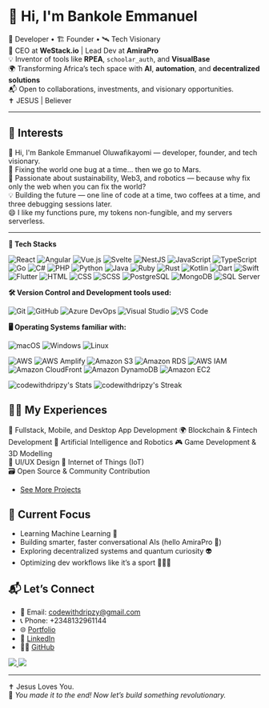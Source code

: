 # 👋 Hi, I'm Bankole Emmanuel

🧠 Developer • 🏗️ Founder • 🛰️ Tech Visionary  
🚀 CEO at **WeStack.io** | Lead Dev at **AmiraPro**  
💡 Inventor of tools like **RPEA**, `schoolar_auth`, and **VisualBase**  
🌍 Transforming Africa’s tech space with **AI**, **automation**, and **decentralized solutions**  
📬 Open to collaborations, investments, and visionary opportunities.  
✝️ JESUS | Believer

---

## 🤖 Interests

👋 Hi, I'm Bankole Emmanuel Oluwafikayomi — developer, founder, and tech visionary.  
🚀 Fixing the world one bug at a time... then we go to Mars.  
🌱 Passionate about sustainability, Web3, and robotics — because why fix only the web when you can fix the world?  
💡 Building the future — one line of code at a time, two coffees at a time, and three debugging sessions later.  
😄 I like my functions pure, my tokens non-fungible, and my servers serverless.  

---

**🧰 Tech Stacks**
<p>
  <!-- Core Web & Frameworks -->
<img alt="React" src="https://img.shields.io/badge/React-61DAFB?logo=react&logoColor=white&style=flat" />
<img alt="Angular" src="https://img.shields.io/badge/Angular-DD0031?logo=angular&logoColor=white&style=flat" />
<img alt="Vue.js" src="https://img.shields.io/badge/Vue.js-4FC08D?logo=vue.js&logoColor=white&style=flat" />
<img alt="Svelte" src="https://img.shields.io/badge/Svelte-FF3E00?logo=svelte&logoColor=white&style=flat" />
<img alt="NestJS" src="https://img.shields.io/badge/NestJS-E0234E?logo=nestjs&logoColor=white&style=flat" />

<!-- Languages -->
<img alt="JavaScript" src="https://img.shields.io/badge/JavaScript-F7DF1E?logo=javascript&logoColor=white&style=flat" />
<img alt="TypeScript" src="https://img.shields.io/badge/TypeScript-3178C6?logo=typescript&logoColor=white&style=flat" />
<img alt="Go" src="https://img.shields.io/badge/Go-00ADD8?logo=go&logoColor=white&style=flat" />
<img alt="C#" src="https://img.shields.io/badge/C%23-239120?logo=c-sharp&logoColor=white&style=flat" />
<img alt="PHP" src="https://img.shields.io/badge/PHP-777BB4?logo=php&logoColor=white&style=flat" />
<img alt="Python" src="https://img.shields.io/badge/Python-3776AB?logo=python&logoColor=white&style=flat" />
<img alt="Java" src="https://img.shields.io/badge/Java-007396?logo=java&logoColor=white&style=flat" />
<img alt="Ruby" src="https://img.shields.io/badge/Ruby-CC342D?logo=ruby&logoColor=white&style=flat" />
<img alt="Rust" src="https://img.shields.io/badge/Rust-000000?logo=rust&logoColor=white&style=flat" />
<img alt="Kotlin" src="https://img.shields.io/badge/Kotlin-0095D5?logo=kotlin&logoColor=white&style=flat" />
<img alt="Dart" src="https://img.shields.io/badge/Dart-0175C2?logo=dart&logoColor=white&style=flat" />
<img alt="Swift" src="https://img.shields.io/badge/Swift-FA7343?logo=swift&logoColor=white&style=flat" />

<!-- Mobile -->
<img alt="Flutter" src="https://img.shields.io/badge/Flutter-02569B?logo=flutter&logoColor=white&style=flat" />

<!-- Web Tech -->
<img alt="HTML" src="https://img.shields.io/badge/HTML-E34F26?logo=html5&logoColor=white&style=flat" />
<img alt="CSS" src="https://img.shields.io/badge/CSS-1572B6?logo=css3&logoColor=white&style=flat" />
<img alt="SCSS" src="https://img.shields.io/badge/SCSS-CC6699?logo=sass&logoColor=white&style=flat" />

<!-- Databases -->
<img alt="PostgreSQL" src="https://img.shields.io/badge/PostgreSQL-336791?logo=postgresql&logoColor=white&style=flat" />
<img alt="MongoDB" src="https://img.shields.io/badge/MongoDB-47A248?logo=mongodb&logoColor=white&style=flat" />
<img alt="SQL Server" src="https://img.shields.io/badge/SQL%20Server-CC2927?logo=microsoftsqlserver&logoColor=white&style=flat" />

</p>

**🛠️ Version Control and Development tools used:**
<p>
  <img alt="Git" src="https://img.shields.io/badge/Git-F05032?logo=git&logoColor=white&style=flat" />
  <img alt="GitHub" src="https://img.shields.io/badge/GitHub-181717?logo=github&logoColor=white&style=flat" />
  <img alt="Azure DevOps" src="https://img.shields.io/badge/Azure%20DevOps-0078D7?logo=azuredevops&logoColor=white&style=flat" />
  <img alt="Visual Studio" src="https://img.shields.io/badge/Visual%20Studio-5C2D91?logo=visualstudio&logoColor=white&style=flat" />
  <img alt="VS Code" src="https://img.shields.io/badge/Visual%20Studio%20Code-007ACC?logo=visualstudiocode&logoColor=white&style=flat" />
</p>

**🖥️ Operating Systems familiar with:**
<p>
  <img alt="macOS" src="https://img.shields.io/badge/MacOS-000000?logo=macos&logoColor=white&style=flat" />
  <img alt="Windows" src="https://img.shields.io/badge/Windows-0078D6?logo=windows&logoColor=white&style=flat" />
  <img alt="Linux" src="https://img.shields.io/badge/Linux-FCC624?logo=linux&logoColor=black&style=flat" />
</p>

<!--<div align="center" style="display: flex; flex-wrap: wrap; justify-content: center; gap: 20px;">
  <img src="https://raw.githubusercontent.com/gilbarbara/logos/master/logos/c-sharp.svg" alt="C#" width="35"/>
  <img src="https://raw.githubusercontent.com/gilbarbara/logos/master/logos/dotnet.svg" alt="DotNet" width="35"/>
  <img src="https://raw.githubusercontent.com/gilbarbara/logos/master/logos/flutter.svg" alt="Flutter" width="30"/>
  <img src="https://raw.githubusercontent.com/gilbarbara/logos/master/logos/database-labs.svg" alt="DB Labs" width="35"/>
  <img src="https://raw.githubusercontent.com/gilbarbara/logos/master/logos/mysql.svg" alt="MySQL" width="35"/>
  <img src="https://raw.githubusercontent.com/gilbarbara/logos/master/logos/android-icon.svg" alt="Android" width="35"/>
  <img src="https://raw.githubusercontent.com/gilbarbara/logos/master/logos/java.svg" alt="Java" width="30"/>
  <img src="https://raw.githubusercontent.com/gilbarbara/logos/master/logos/apple-app-store.svg" alt="App Store" width="35"/>
  <img src="https://raw.githubusercontent.com/gilbarbara/logos/master/logos/css-3.svg" alt="CSS" width="30"/>
  <img src="https://raw.githubusercontent.com/gilbarbara/logos/master/logos/php.svg" alt="PHP" width="35"/>
  <img src="https://raw.githubusercontent.com/gilbarbara/logos/master/logos/javascript.svg" alt="JavaScript" width="35"/>
  <img src="https://raw.githubusercontent.com/gilbarbara/logos/master/logos/json.svg" alt="JSON" width="35"/>
  <img src="https://raw.githubusercontent.com/gilbarbara/logos/master/logos/unity.svg" alt="Unity" width="35"/>
  <img src="https://raw.githubusercontent.com/gilbarbara/logos/master/logos/firebase.svg" alt="Firebase" width="25"/>
  <img src="https://raw.githubusercontent.com/gilbarbara/logos/master/logos/arduino.svg" alt="Arduino" width="35"/>
  <img src="https://raw.githubusercontent.com/gilbarbara/logos/master/logos/figma.svg" alt="Figma" width="25"/>
</div> -->

<!-- <table>
  <tr>
    <td><img width="35" src="https://raw.githubusercontent.com/gilbarbara/logos/master/logos/c-sharp.svg" alt="C#"/></td>
    <td><img width="35" src="https://raw.githubusercontent.com/gilbarbara/logos/master/logos/dotnet.svg" alt="Dot Net"/></td>
    <td><img width="27" src="https://raw.githubusercontent.com/gilbarbara/logos/master/logos/flutter.svg"/></td>
    <td><img width="35" src="https://raw.githubusercontent.com/gilbarbara/logos/master/logos/database-labs.svg"/></td>
  </tr>
  <tr>
    <td><img width="35" src="https://raw.githubusercontent.com/gilbarbara/logos/master/logos/mysql.svg"/></td>
    <td><img width="35" src="https://raw.githubusercontent.com/gilbarbara/logos/master/logos/android-icon.svg"/></td>
    <td><img width="30" src="https://raw.githubusercontent.com/gilbarbara/logos/master/logos/java.svg"/></td>
    <td><img width="35" src="https://raw.githubusercontent.com/gilbarbara/logos/master/logos/apple-app-store.svg"/></td>
  </tr>
  <tr>
    <td><img width="30" src="https://raw.githubusercontent.com/gilbarbara/logos/master/logos/css-3.svg"/></td>
    <td><img width="35" src="https://raw.githubusercontent.com/gilbarbara/logos/master/logos/php.svg"/></td>
    <td><img width="35" src="https://raw.githubusercontent.com/gilbarbara/logos/master/logos/javascript.svg"/></td>
    <td><img width="35" src="https://raw.githubusercontent.com/gilbarbara/logos/master/logos/json.svg"/></td>
  </tr>
  <tr>
    <td><img width="35" src="https://raw.githubusercontent.com/gilbarbara/logos/master/logos/unity.svg"/></td>
    <td><img width="25" src="https://raw.githubusercontent.com/gilbarbara/logos/master/logos/firebase.svg"/></td>
    <td><img width="35" src="https://raw.githubusercontent.com/gilbarbara/logos/master/logos/arduino.svg"/></td>
    <td><img width="25" src="https://raw.githubusercontent.com/gilbarbara/logos/master/logos/figma.svg"/></td>
  </tr>
</table> -->

<div align="left">
  <img alt="AWS" src="https://img.shields.io/badge/AWS-232F3E?logo=amazonaws&logoColor=white&style=flat" />
  <img alt="AWS Amplify" src="https://img.shields.io/badge/AWS%20Amplify-FF9900?logo=awsamplify&logoColor=white&style=flat" />
  <img alt="Amazon S3" src="https://img.shields.io/badge/Amazon%20S3-569A31?logo=amazons3&logoColor=white&style=flat" />
  <img alt="Amazon RDS" src="https://img.shields.io/badge/Amazon%20RDS-527FFF?logo=amazonrds&logoColor=white&style=flat" />
  <img alt="AWS IAM" src="https://img.shields.io/badge/AWS%20IAM-FF9900?logo=amazonaws&logoColor=white&style=flat" />
  <img alt="Amazon CloudFront" src="https://img.shields.io/badge/CloudFront-146EB4?logo=amazonaws&logoColor=white&style=flat" />
  <img alt="Amazon DynamoDB" src="https://img.shields.io/badge/DynamoDB-4053D6?logo=amazondynamodb&logoColor=white&style=flat" />
  <img alt="Amazon EC2" src="https://img.shields.io/badge/EC2-FF9900?logo=amazonec2&logoColor=white&style=flat" />
</div>


![codewithdripzy's Stats](https://github-readme-stats.vercel.app/api?username=codewithdripzy&theme=tokyonight&show_icons=true&hide_border=true&count_private=true)
![codewithdripzy's Streak](https://github-readme-streak-stats.herokuapp.com/?user=codewithdripzy&theme=tokyonight&hide_border=true)


## 🧑‍💻 My Experiences 

📱 Fullstack, Mobile, and Desktop App Development
🌍 Blockchain & Fintech Development
🦾 Artificial Intelligence and Robotics
🎮 Game Development & 3D Modelling  
🎨 UI/UX Design
🛜 Internet of Things (IoT)  
🗃️ Open Source & Community Contribution  
- [See More Projects](http://codewithdripzy.github.io/portfolio)


## 🔭 Current Focus

- Learning Machine Learning 🤖  
- Building smarter, faster conversational AIs (hello AmiraPro 👋)  
- Exploring decentralized systems and quantum curiosity 👽  
- Optimizing dev workflows like it’s a sport 🏃‍♂️💨  



## 📬 Let’s Connect

- 📧 Email: codewithdripzy@gmail.com  
- 📞 Phone: +2348132961144  
- 🌐 [Portfolio](http://codewithdripzy.github.io/portfolio)  
- 💼 [LinkedIn](https://www.linkedin.com/in/emmanuel-bankole-746258235/)  
- 🧑‍💻 [GitHub](https://github.com/codewithdripzy)

<p>
  <a href="https://github.com/codewithdripzy">
    <img src="https://komarev.com/ghpvc/?username=codewithdripzy&color=blue&label=Profile+Views" />
  </a>
  <a href="https://github.com/codewithdripzy?tab=followers">
    <img src="https://img.shields.io/github/followers/codewithdripzy?label=follow&style=social" />
  </a>
</p>

---
✝️ Jesus Loves You.  
🎉 _You made it to the end! Now let’s build something revolutionary._

<!---
codewithdripzy/codewithdripzy is a ✨ special ✨ repository because its `README.md` appears on your GitHub profile.
--->
